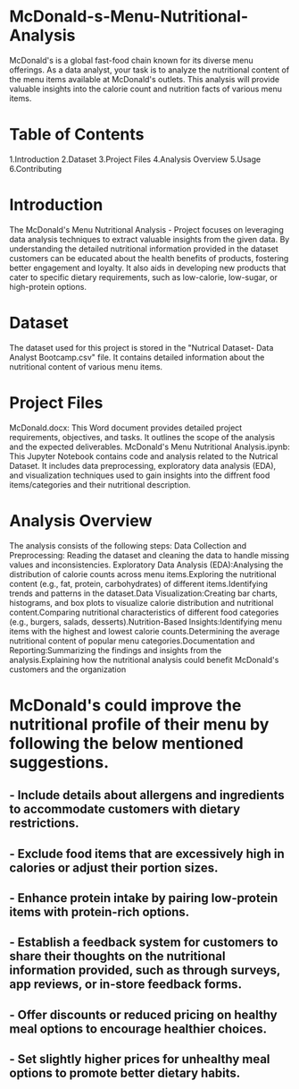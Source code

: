 # McDonald-s-Menu-Nutritional-Analysis
McDonald's is a global fast-food chain known for its diverse menu offerings. As a data analyst, your task is to analyze the nutritional content of the menu items available at McDonald's outlets. This analysis will provide valuable insights into the calorie count and nutrition facts of various menu items.
# Table of Contents
1.Introduction
2.Dataset
3.Project Files
4.Analysis Overview
5.Usage
6.Contributing
# Introduction
The McDonald's Menu Nutritional Analysis - Project focuses on leveraging data analysis techniques to extract valuable insights from the given data.  By understanding the detailed nutritional information provided in the dataset customers can be educated about the health benefits of products, fostering better engagement and loyalty. It also aids in developing new products that cater to specific dietary requirements, such as low-calorie, low-sugar, or high-protein options. 
# Dataset
The dataset used for this project is stored in the "Nutrical Dataset- Data Analyst Bootcamp.csv" file. It contains detailed information about the nutritional content of various menu items. 
# Project Files
McDonald.docx: This Word document provides detailed project requirements, objectives, and tasks. It outlines the scope of the analysis and the expected deliverables. McDonald's Menu Nutritional Analysis.ipynb: This Jupyter Notebook contains code and analysis related to the  Nutrical Dataset. It includes data preprocessing, exploratory data analysis (EDA), and visualization techniques used to gain insights into the diffrent food items/categories and their nutritional description.

# Analysis Overview
The analysis consists of the following steps:
Data Collection and Preprocessing: Reading the dataset and cleaning the data to handle missing values and inconsistencies.
Exploratory Data Analysis (EDA):Analysing the distribution of calorie counts across menu items.Exploring the nutritional content (e.g., fat, protein, carbohydrates) of different items.Identifying trends and patterns in the dataset.Data Visualization:Creating bar charts, histograms, and box plots to visualize calorie distribution and nutritional content.Comparing nutritional characteristics of different food categories (e.g., burgers, salads, desserts).Nutrition-Based Insights:Identifying menu items with the highest and lowest calorie counts.Determining  the average nutritional content of popular menu categories.Documentation and Reporting:Summarizing the findings and insights from the analysis.Explaining how the nutritional analysis could benefit McDonald's customers and the organization
# McDonald's could improve the nutritional profile of their menu by following the below mentioned suggestions.
## - Include details about allergens and ingredients to accommodate customers with dietary restrictions.  
## - Exclude food items that are excessively high in calories or adjust their portion sizes.  
## - Enhance protein intake by pairing low-protein items with protein-rich options.  
## - Establish a feedback system for customers to share their thoughts on the nutritional information provided, such as through surveys, app reviews, or in-store feedback forms.  
## - Offer discounts or reduced pricing on healthy meal options to encourage healthier choices.  
## - Set slightly higher prices for unhealthy meal options to promote better dietary habits.  

